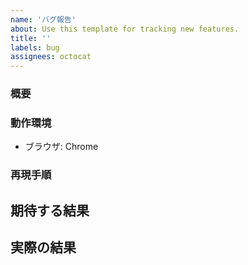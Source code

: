 ```yaml
---
name: 'バグ報告'
about: Use this template for tracking new features.
title: ''
labels: bug
assignees: octocat
---
```


### 概要

<!-- 発生した不具合を完結に説明してください -->

### 動作環境

<!-- ブラウザなど、手掛かりとなる環境を記載してください -->

- ブラウザ: Chrome

### 再現手順

<!-- 不具合を再現する手順を記載してください -->

## 期待する結果

<!-- 「再現手順」の通りに操作したとき、本来どうなるべきかを記載してください -->

## 実際の結果

<!-- 「再現手順」の通りに操作したとき、実際にどうなったかを記載してください -->
